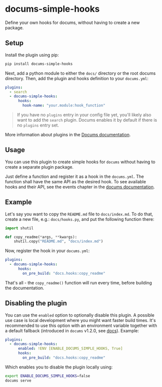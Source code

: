 # docums-simple-hooks

Define your own hooks for docums, without having to create a new package.

## Setup

Install the plugin using pip:

```bash
pip install docums-simple-hooks
```

Next, add a python module to either the `docs/` directory or the root docums directory. Then, add the plugin and hooks definition to your `docums.yml`:

```yaml
plugins:
  - search
  - docums-simple-hooks:
      hooks:
        hook-name: "your.module:hook_function"
```

> If you have no `plugins` entry in your config file yet, you'll likely also want to add the `search` plugin. Docums enables it by default if there is no `plugins` entry set.

More information about plugins in the [Docums documentation][docums-plugins].

## Usage

You can use this plugin to create simple hooks for `docums` without having to create 
a separate plugin package.

Just define a function and register it as a hook in the `docums.yml`. The function shall
have the same API as the desired hook. To see available hooks and their API, see the
events chapter in the [docums documentation][docums-hooks].

## Example

Let's say you want to copy the `README.md` file to `docs/index.md`. To do that, create 
a new file, e.g.: `docs/hooks.py`, and put the following function there:  

```python
import shutil

def copy_readme(*args, **kwargs):
    shutil.copy("README.md", "docs/index.md")
```

Now, register the hook in your `docums.yml`:  

```yaml
plugins:
  - docums-simple-hooks:
      hooks:
        on_pre_build: "docs.hooks:copy_readme"
```

That's all - the `copy_readme()` function will run every time, before building the documentation.  


## Disabling the plugin

You can use the `enabled` option to optionally disable this plugin. A possible use case is local development where you might want faster build times. It's recommended to use this option with an environment variable together with a default fallback (introduced in `docums` v1.2.0, see [docs](https://khanhduy1407.github.io/docums/user-guide/configuration/#environment-variables)). Example:

```yaml
plugins:
  - docums-simple-hooks:
      enabled: !ENV [ENABLE_DOCUMS_SIMPLE_HOOKS, True]
      hooks:
        on_pre_build: "docs.hooks:copy_readme"
```

Which enables you to disable the plugin locally using:

```bash
export ENABLE_DOCUMS_SIMPLE_HOOKS=false
docums serve
```

[docums-plugins]: http://khanhduy1407.github.io/docums/user-guide/plugins/
[docums-hooks]: https://khanhduy1407.github.io/docums/user-guide/plugins/#events
